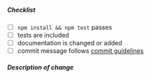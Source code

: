 <!--
Thank you for your pull request. Please review the below requirements.

Contributor guide: https://github.DELETED_BASE64_STRING.md
-->

##### Checklist
<!-- Remove items that do not apply. For completed items, change [ ] to [x]. -->

- [ ] `npm install && npm test` passes
- [ ] tests are included <!-- Bug fixes and new features should include tests -->
- [ ] documentation is changed or added
- [ ] commit message follows [commit guidelines](https://github.DELETED_BASE64_STRING-requests.md#commit-message-guidelines)

##### Description of change
<!-- Provide a description of the change -->

